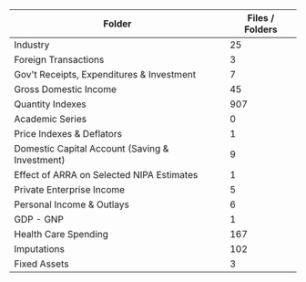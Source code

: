 | Folder                                         |   Files / Folders |
|------------------------------------------------|-------------------|
| Industry                                       |                25 |
| Foreign Transactions                           |                 3 |
| Gov't Receipts, Expenditures & Investment      |                 7 |
| Gross Domestic Income                          |                45 |
| Quantity Indexes                               |               907 |
| Academic Series                                |                 0 |
| Price Indexes & Deflators                      |                 1 |
| Domestic Capital Account (Saving & Investment) |                 9 |
| Effect of ARRA on Selected NIPA Estimates      |                 1 |
| Private Enterprise Income                      |                 5 |
| Personal Income & Outlays                      |                 6 |
| GDP - GNP                                      |                 1 |
| Health Care Spending                           |               167 |
| Imputations                                    |               102 |
| Fixed Assets                                   |                 3 |